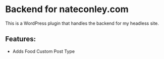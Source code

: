# Backend for nateconley.com

This is a WordPress plugin that handles the backend for my headless site.

## Features:

- Adds Food Custom Post Type
